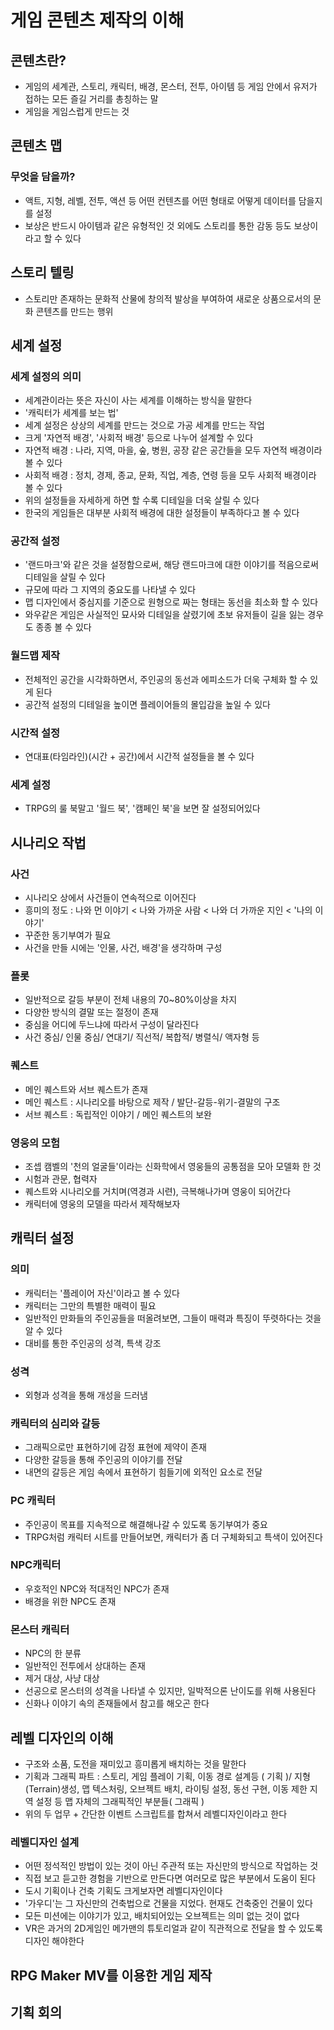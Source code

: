 # 게임 콘텐츠 제작의 이해

## 콘텐츠란?

- 게임의 세계관, 스토리, 캐릭터, 배경, 몬스터, 전투, 아이템 등 게임 안에서 유저가 접하는 모든
  즐길 거리를 총칭하는 말
- 게임을 게임스럽게 만드는 것

## 콘텐츠 맵

### 무엇을 담을까?

- 액트, 지형, 레벨, 전투, 액션 등 어떤 컨텐츠를 어떤 형태로 어떻게 데이터를 담을지를 설정
- 보상은 반드시 아이템과 같은 유형적인 것 외에도 스토리를 통한 감동 등도 보상이라고 할 수 있다

## 스토리 텔링

- 스토리만 존재하는 문화적 산물에 창의적 발상을 부여하여 새로운 상품으로서의 문화 콘텐츠를 만드는 행위

## 세계 설정

### 세계 설정의 의미 

- 세계관이라는 뜻은 자신이 사는 세계를 이해하는 방식을 말한다
- '캐릭터가 세계를 보는 법'
- 세계 설정은 상상의 세계를 만드는 것으로 가공 세계를 만드는 작업
- 크게 '자연적 배경', '사회적 배경' 등으로 나누어 설계할 수 있다
- 자연적 배경 : 나라, 지역, 마을, 숲, 병원, 공장 같은 공간들을 모두 자연적 배경이라 볼 수 있다
- 사회적 배경 : 정치, 경제, 종교, 문화, 직업, 계층, 연령 등을 모두 사회적 배경이라 볼 수 있다
- 위의 설정들을 자세하게 하면 할 수록 디테일을 더욱 살릴 수 있다
- 한국의 게임들은 대부분 사회적 배경에 대한 설정들이 부족하다고 볼 수 있다

### 공간적 설정

- '랜드마크'와 같은 것을 설정함으로써, 해당 랜드마크에 대한 이야기를 적음으로써 디테일을 살릴 수 있다
- 규모에 따라 그 지역의 중요도를 나타낼 수 있다
- 맵 디자인에서 중심지를 기준으로 원형으로 짜는 형태는 동선을 최소화 할 수 있다
- 와우같은 게임은 사실적인 묘사와 디테일을 살렸기에 초보 유저들이 길을 잃는 경우도 종종 볼 수 있다

### 월드맵 제작

- 전체적인 공간을 시각화하면서, 주인공의 동선과 에피소드가 더욱 구체화 할 수 있게 된다
- 공간적 설정의 디테일을 높이면 플레이어들의 몰입감을 높일 수 있다

### 시간적 설정

- 연대표(타임라인)(시간 + 공간)에서 시간적 설정들을 볼 수 있다

### 세계 설정

- TRPG의 룰 북말고 '월드 북', '캠페인 북'을 보면 잘 설정되어있다

## 시나리오 작법

### 사건

- 시나리오 상에서 사건들이 연속적으로 이어진다
- 흥미의 정도 : 나와 먼 이야기 < 나와 가까운 사람 < 나와 더 가까운 지인 < '나의 이야기'
- 꾸준한 동기부여가 필요
- 사건을 만들 시에는 '인물, 사건, 배경'을 생각하며 구성

### 플롯

- 일반적으로 갈등 부분이 전체 내용의 70~80%이상을 차지
- 다양한 방식의 결말 또는 절정이 존재
- 중심을 어디에 두느냐에 따라서 구성이 달라진다 
- 사건 중심/ 인물 중심/ 연대기/ 직선적/ 복합적/ 병렬식/ 액자형 등

### 퀘스트

- 메인 퀘스트와 서브 퀘스트가 존재
- 메인 퀘스트 : 시나리오를 바탕으로 제작 / 발단-갈등-위기-결말의 구조
- 서브 퀘스트 : 독립적인 이야기 / 메인 퀘스트의 보완

### 영웅의 모험

- 조셉 캠벨의 '천의 얼굴들'이라는 신화학에서 영웅들의 공통점을 모아 모델화 한 것
- 시험과 관문, 협력자
- 퀘스트와 시나리오를 거치며(역경과 시련), 극복해나가며 영웅이 되어간다
- 캐릭터에 영웅의 모델을 따라서 제작해보자

## 캐릭터 설정

### 의미

- 캐릭터는 '플레이어 자신'이라고 볼 수 있다
- 캐릭터는 그만의 특별한 매력이 필요
- 일반적인 만화들의 주인공들을 떠올려보면, 그들이 매력과 특징이 뚜렷하다는 것을 알 수 있다
- 대비를 통한 주인공의 성격, 특색 강조

### 성격

- 외형과 성격을 통해 개성을 드러냄

### 캐릭터의 심리와 갈등

- 그래픽으로만 표현하기에 감정 표현에 제약이 존재
- 다양한 갈등을 통해 주인공의 이야기를 전달
- 내면의 갈등은 게임 속에서 표현하기 힘들기에 외적인 요소로 전달

### PC 캐릭터

- 주인공이 목표를 지속적으로 해결해나갈 수 있도록 동기부여가 중요
- TRPG처럼 캐릭터 시트를 만들어보면, 캐릭터가 좀 더 구체화되고 특색이 있어진다

### NPC캐릭터

- 우호적인 NPC와 적대적인 NPC가 존재
- 배경을 위한 NPC도 존재

### 몬스터 캐릭터

- NPC의 한 분류
- 일반적인 전투에서 상대하는 존재
- 제거 대상, 사냥 대상
- 선공으로 몬스터의 성격을 나타낼 수 있지만, 일박적으론 난이도를 위해 사용된다
- 신화나 이야기 속의 존재들에서 참고를 해오곤 한다

## 레벨 디자인의 이해

- 구조와 소품, 도전을 재미있고 흥미롭게 배치하는 것을 말한다
- 기획과 그래픽 파트 : 스토리, 게임 플레이 기획, 이동 경로 설계등 ( 기획 )/ 지형(Terrain)생성, 맵 텍스처링, 오브젝트 배치, 라이팅 설정, 동선 구현, 이동 제한 지역 설정 등 맵 자체의 그래픽적인 부분들( 그래픽 )
- 위의 두 업무 + 간단한 이벤트 스크립트를 합쳐서 레벨디자인이라고 한다

### 레벨디자인 설계

- 어떤 정석적인 방법이 있는 것이 아닌 주관적 또는 자신만의 방식으로 작업하는 것
- 직접 보고 듣고한 경험을 기반으로 만든다면 여러모로 많은 부분에서 도움이 된다
- 도시 기획이나 건축 기획도 크게보자면 레벨디자인이다
- '가우디'는 그 자신만의 건축법으로 건물을 지었다. 현재도 건축중인 건물이 있다
- 모든 미션에는 이야기가 있고, 배치되어있는 오브젝트는 의미 없는 것이 없다
- VR은 과거의 2D게임인 메가맨의 튜토리얼과 같이 직관적으로 전달을 할 수 있도록 디자인 해야한다

## RPG Maker MV를 이용한 게임 제작

## 기획 회의

